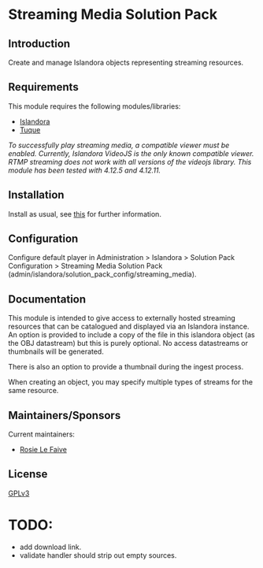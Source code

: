 # Streaming Media Solution Pack 

## Introduction

Create and manage Islandora objects representing streaming resources.

## Requirements

This module requires the following modules/libraries:

* [Islandora](https://github.com/islandora/islandora)
* [Tuque](https://github.com/islandora/tuque)

*To successfully play streaming media, a compatible viewer must be enabled. Currently, Islandora VideoJS is the only known compatible viewer. RTMP streaming does not work with all versions of the videojs library. This module has been tested with 4.12.5 and 4.12.11.*

## Installation

Install as usual, see [this](https://drupal.org/documentation/install/modules-themes/modules-7) for further information.

## Configuration

Configure default player in Administration > Islandora > Solution Pack Configuration > Streaming Media Solution Pack (admin/islandora/solution_pack_config/streaming_media). 

## Documentation

This module is intended to give access to externally hosted streaming resources that can be catalogued and displayed via an Islandora instance. An option is provided to include a copy of the file in this islandora object (as the OBJ datastream) but this is purely optional. No access datastreams or thumbnails will be generated.

There is also an option to provide a thumbnail during the ingest process. 

When creating an object, you may specify multiple types of streams for the same resource.

## Maintainers/Sponsors
Current maintainers:

* [Rosie Le Faive](https://github.com/rosiel)

## License

[GPLv3](http://www.gnu.org/licenses/gpl-3.0.txt)


# TODO:

* add download link. 
* validate handler should strip out empty sources.